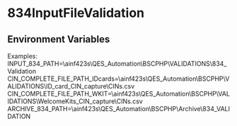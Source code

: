 # 834InputFileValidation
## Environment Variables
Examples:
INPUT_834_PATH=\\ainf423s\QES_Automation\BSCPHP\VALIDATIONS\834_Validation 
CIN_COMPLETE_FILE_PATH_IDcards=\\ainf423s\QES_Automation\BSCPHP\VALIDATIONS\ID_card_CIN_capture\CINs.csv
CIN_COMPLETE_FILE_PATH_WKIT=\\ainf423s\QES_Automation\BSCPHP\VALIDATIONS\WelcomeKits_CIN_capture\CINs.csv
ARCHIVE_834_PATH=\\ainf423s\QES_Automation\BSCPHP\Archive\834_VALIDATION
